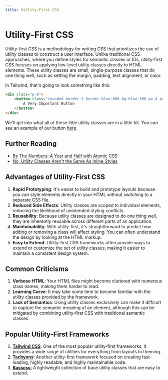 ```yaml
---
title: Utility-First CSS
---
```


<script>
  import Playground from '$components/playground.svelte';
</script>

# Utility-First CSS

Utility-first CSS is a methodology for writing CSS that prioritizes the use of utility classes to construct a user interface. Unlike traditional CSS approaches, where you define styles for semantic classes or IDs, utility-first CSS focuses on applying low-level utility classes directly to HTML elements. These utility classes are small, single-purpose classes that do one thing well, such as setting the margin, padding, text alignment, or color.

In Tailwind, that's going to look something like this:

```html
<div class="p-8">
	<button class="rounded border-2 border-blue-600 bg-blue-500 px-4 py-2 font-bold text-white">
		A Very Important Button
	</button>
</div>
```

<Playground id="cNn6Gp5WZS" title="A Simple Button with Utilities" />

We'll get into what all of these little utility classes are in a little bit. You can see an example of our button [here](https://play.tailwindcss.com/cNn6Gp5WZS).

## Further Reading

- [By The Numbers: A Year and Half with Atomic CSS](https://johnpolacek.medium.com/by-the-numbers-a-year-and-half-with-atomic-css-39d75b1263b4)
- [No, Utility Classes Aren't the Same As Inline Styles](https://frontstuff.io/no-utility-classes-arent-the-same-as-inline-styles)

## Advantages of Utility-First CSS

1. **Rapid Prototyping**: It's easier to build and prototype layouts because you can style elements directly in your HTML without switching to a separate CSS file.
2. **Reduced Side Effects**: Utility classes are scoped to individual elements, reducing the likelihood of unintended styling conflicts.
3. **Reusability**: Because utility classes are designed to do one thing well, they are inherently reusable across different parts of an application.
4. **Maintainability**: With utility-first, it's straightforward to predict how adding or removing a class will affect styling. You can often understand the design by looking at the HTML markup.
5. **Easy to Extend**: Utility-first CSS frameworks often provide ways to extend or customize the set of utility classes, making it easier to maintain a consistent design system.

## Common Criticisms

1. **Verbose HTML**: Your HTML files might become cluttered with numerous class names, making them harder to read.
2. **Learning Curve**: It may take some time to become familiar with the utility classes provided by the framework.
3. **Lack of Semantics**: Using utility classes exclusively can make it difficult to capture the semantic meaning of an element, although this can be mitigated by combining utility-first CSS with traditional semantic classes.

## Popular Utility-First Frameworks

1. [**Tailwind CSS**](https://tailwindcss.com/docs/utility-first): One of the most popular utility-first frameworks, it provides a wide range of utilities for everything from layouts to theming.
2. [**Tachyons**](https://tachyons.io/): Another utility-first framework focused on creating fast-loading, highly readable, and highly maintainable code.
3. [**Basscss**:](https://basscss.com/) A lightweight collection of base utility classes that are easy to extend.
